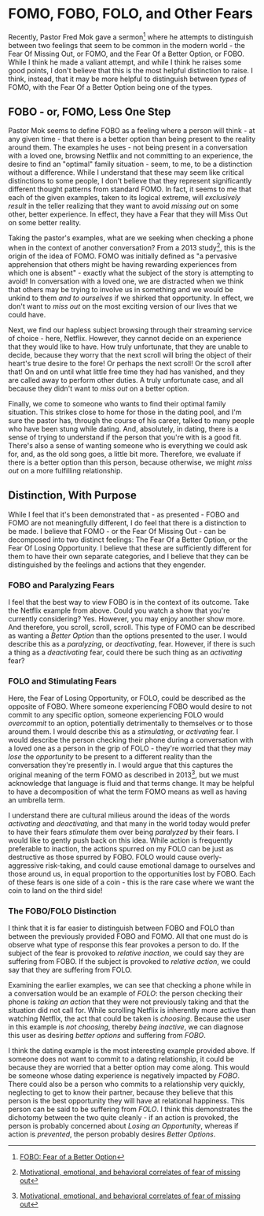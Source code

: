 # FOMO, FOBO, FOLO, and Other Fears

Recently, Pastor Fred Mok gave a sermon[^1] where he attempts to distinguish between two feelings that seem to be common in the modern world - the Fear Of Missing Out, or FOMO, and the Fear Of a Better Option, or FOBO. While I think he made a valiant attempt, and while I think he raises some good points, I don't believe that this is the most helpful distinction to raise. I think, instead, that it may be more helpful to distinguish between _types_ of FOMO, with the Fear Of a Better Option being one of the types.

## FOBO - or, FOMO, Less One Step

Pastor Mok seems to define FOBO as a feeling where a person will think - at any given time - that there is a better option than being present to the reality around them. The examples he uses - not being present in a conversation with a loved one, browsing Netflix and not committing to an experience, the desire to find an "optimal" family situation - seem, to me, to be a distinction without a difference. While I understand that these may seem like critical distinctions to some people, I don't believe that they represent significantly different thought patterns from standard FOMO. In fact, it seems to me that each of the given examples, taken to its logical extreme, will _exclusively result_ in the teller realizing that they want to avoid _missing out_ on some other, better experience. In effect, they have a Fear that they will Miss Out on some better reality.

Taking the pastor's examples, what are we seeking when checking a phone when in the context of another conversation? From a 2013 study[^2], this is the origin of the idea of FOMO. FOMO was initially defined as "a pervasive apprehension that others might be having rewarding experiences from which one is absent" - exactly what the subject of the story is attempting to avoid! In conversation with a loved one, we are distracted when we think that others may be trying to involve us in something and we would be unkind to them _and to ourselves_ if we shirked that opportunity. In effect, we don't want to _miss out_ on the most exciting version of our lives that we could have.

Next, we find our hapless subject browsing through their streaming service of choice - here, Netflix. However, they cannot decide on an experience that they would like to have. How truly unfortunate, that they are unable to decide, because they worry that the next scroll will bring the object of their heart's true desire to the fore! Or perhaps the next scroll! Or the scroll after that! On and on until what little free time they had has vanished, and they are called away to perform other duties. A truly unfortunate case, and all because they didn't want to _miss out_ on a better option.

Finally, we come to someone who wants to find their optimal family situation. This strikes close to home for those in the dating pool, and I'm sure the pastor has, through the course of his career, talked to many people who have been stung while dating. And, absolutely, in dating, there is a sense of trying to understand if the person that you're with is a good fit. There's also a sense of wanting someone who is everything we could ask for, and, as the old song goes, a little bit more. Therefore, we evaluate if there is a better option than this person, because otherwise, we might _miss out_ on a more fulfilling relationship.

## Distinction, With Purpose

While I feel that it's been demonstrated that - as presented - FOBO and FOMO are not meaningfully different, I do feel that there is a distinction to be made. I believe that FOMO - or the Fear Of Missing Out - can be decomposed into two distinct feelings: The Fear Of a Better Option, or the Fear Of Losing Opportunity. I believe that these are sufficiently different for them to have their own separate categories, and I believe that they can be distinguished by the feelings and actions that they engender.

### FOBO and Paralyzing Fears

I feel that the best way to view FOBO is in the context of its outcome. Take the Netflix example from above. Could you watch a show that you're currently considering? Yes. However, you may enjoy another show more. And therefore, you scroll, scroll, scroll. This type of FOMO can be described as wanting a _Better Option_ than the options presented to the user. I would describe this as a _paralyzing_, or _deactivating_, fear. However, if there is such a thing as a _deactivating_ fear, could there be such thing as an _activating_ fear?

### FOLO and Stimulating Fears

Here, the Fear of Losing Opportunity, or FOLO, could be described as the opposite of FOBO. Where someone experiencing FOBO would desire to not commit to any specific option, someone experiencing FOLO would _overcommit_ to an option, potentially detrimentally to themselves or to those around them. I would describe this as a _stimulating_, or _activating_ fear. I would describe the person checking their phone during a conversation with a loved one as a person in the grip of FOLO - they're worried that they may _lose_ the _opportunity_ to be present to a different reality than the conversation they're presently in. I would argue that this captures the original meaning of the term FOMO as described in 2013[^2], but we must acknowledge that language is fluid and that terms change. It may be helpful to have a decomposition of what the term FOMO means as well as having an umbrella term.

I understand there are cultural milieus around the ideas of the words _activating_ and _deactivating_, and that many in the world today would prefer to have their fears _stimulate_ them over being _paralyzed_ by their fears. I would like to gently push back on this idea. While action is frequently preferable to inaction, the actions spurred on my FOLO can be just as destructive as those spurred by FOBO. FOLO would cause overly-aggressive risk-taking, and could cause emotional damage to ourselves and those around us, in equal proportion to the opportunities lost by FOBO. Each of these fears is one side of a coin - this is the rare case where we want the coin to land on the third side!

### The FOBO/FOLO Distinction

I think that it is far easier to distinguish between FOBO and FOLO than between the previously provided FOBO and FOMO. All that one must do is observe what type of response this fear provokes a person to do. If the subject of the fear is provoked to _relative inaction_, we could say they are suffering from FOBO. If the subject is provoked to _relative action_, we could say that they are suffering from FOLO.

Examining the earlier examples, we can see that checking a phone while in a conversation would be an example of _FOLO_: the person checking their phone is _taking an action_ that they were not previously taking and that the situation did not call for. While scrolling Netflix is inherently more active than watching Netflix, the act that could be taken is _choosing_. Because the user in this example is _not choosing_, thereby _being inactive_, we can diagnose this user as desiring _better options_ and suffering from _FOBO_.

I think the dating example is the most interesting example provided above. If someone does not want to commit to a dating relationship, it could be because they are worried that a better option may come along. This would be someone whose dating experience is negatively impacted by _FOBO_. There could also be a person who commits to a relationship very quickly, neglecting to get to know their partner, because they believe that this person is the best opportunity they will have at relational happiness. This person can be said to be suffering from _FOLO_. I think this demonstrates the dichotomy between the two quite cleanly - if an action is provoked, the person is probably concerned about _Losing an Opportunity_, whereas if action is _prevented_, the person probably desires _Better Options_.

[^1]: [FOBO: Fear of a Better Option](https://www.gardencity.life/sermons?sapurl=Lys2OGQ2L3Nlcm1vbnMvbWkvK2RwdmRwajU/YnJhbmRpbmc9dHJ1ZSZlbWJlZD10cnVlJnJlY2VudFJvdXRlPWFwcC53ZWItYXBwLmxpYnJhcnkubGlzdCZyZWNlbnRSb3V0ZVNsdWc9JTJCZzRxbmRkag==)

[^2]: [Motivational, emotional, and behavioral correlates of fear of missing out](https://www.sciencedirect.com/science/article/abs/pii/S0747563213000800)
